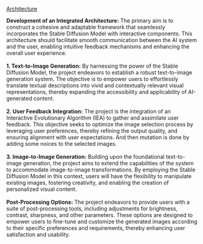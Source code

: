 [Architecture](https://github.com/Sahil-Nandal/Stable-Diffusion-with-IEA-application/assets/79526843/9af2f7e4-88f8-44af-8a17-04d80acb23df)

<b>Development of an Integrated Architecture:</b> The primary aim is to construct a cohesive and adaptable framework that seamlessly incorporates the Stable Diffusion Model with interactive components. This architecture should facilitate smooth communication between the AI system and the user, enabling intuitive feedback mechanisms and enhancing the overall user experience.
</br>
</br>
<b>1. Text-to-Image Generation:</b>  By harnessing the power of the Stable Diffusion Model, the project endeavors to establish a robust text-to-image generation system. The objective is to empower users to effortlessly translate textual descriptions into vivid and contextually relevant visual representations, thereby expanding the accessibility and applicability of AI-generated content.
</br>
</br>
<b>2. User Feedback Integration:</b>  The project is the integration of an Interactive Evolutionary Algorithm (IEA) to gather and assimilate user feedback. This objective seeks to optimize the image selection process by leveraging user preferences, thereby refining the output quality, and ensuring alignment with user expectations. And then mutation is done by adding some noices to the selected images.
</br>
</br>
<b>3. Image-to-Image Generation:</b>  Building upon the foundational text-to-image generation, the project aims to extend the capabilities of the system to accommodate image-to-image transformations. By employing the Stable Diffusion Model in this context, users will have the flexibility to manipulate existing images, fostering creativity, and enabling the creation of personalized visual content.
</br>
</br>
<b>Post-Processing Options:</b> The project endeavors to provide users with a suite of post-processing tools, including adjustments for brightness, contrast, sharpness, and other parameters. These options are designed to empower users to fine-tune and customize the generated images according to their specific preferences and requirements, thereby enhancing user satisfaction and usability.
